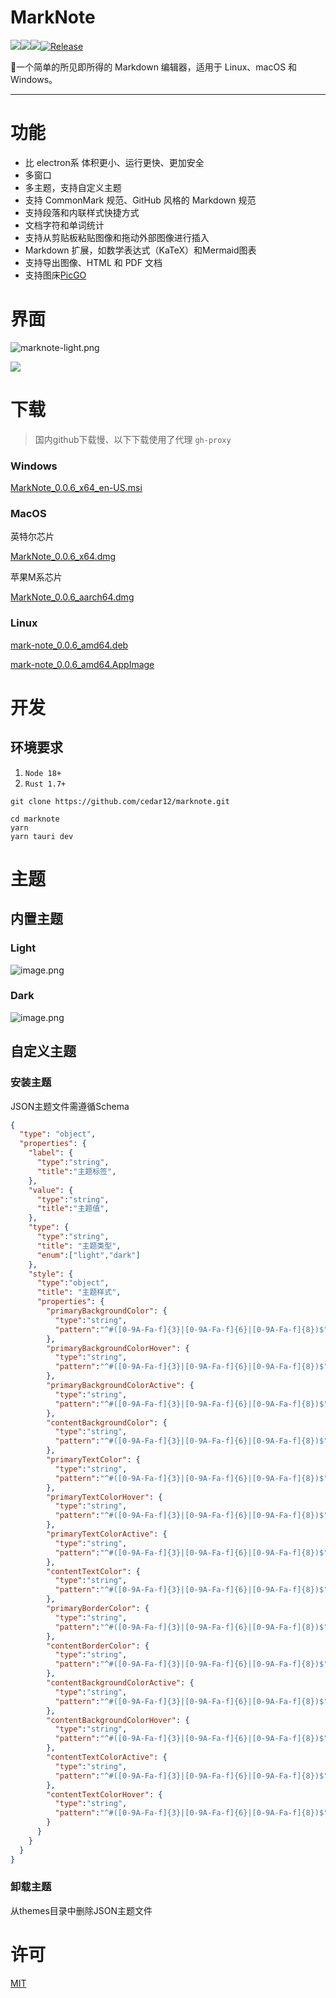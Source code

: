 # MarkNote

![](https://img.shields.io/github/stars/cedar12/marknote)![](https://img.shields.io/github/forks/cedar12/marknote)![](https://img.shields.io/github/downloads/cedar12/marknote/total)[![Release](https://github.com/cedar12/marknote/actions/workflows/release.yml/badge.svg)](https://github.com/cedar12/marknote/actions/workflows/release.yml)

🎉一个简单的所见即所得的 Markdown 编辑器，适用于 Linux、macOS 和 Windows。

---

# 功能

- 比 electron系 体积更小、运行更快、更加安全
- 多窗口
- 多主题，支持自定义主题
- 支持 CommonMark 规范、GitHub 风格的 Markdown 规范
- 支持段落和内联样式快捷方式
- 文档字符和单词统计
- 支持从剪贴板粘贴图像和拖动外部图像进行插入
- Markdown 扩展，如数学表达式（KaTeX）和Mermaid图表
- 支持导出图像、HTML 和 PDF 文档
- 支持图床[PicGO](https://molunerfinn.com/PicGo/)

# 界面

![marknote-light.png](https://cdn.jsdelivr.net/gh/cedar12/picgo@main/images/202310122323992.png)

![](https://cdn.jsdelivr.net/gh/cedar12/picgo@main/images/202310122323635.png)

# 下载

> 国内github下载慢、以下下载使用了代理 `gh-proxy`

### Windows

[MarkNote_0.0.6_x64_en-US.msi](https://gh-proxy.com/https://github.com/cedar12/marknote/releases/download/v0.0.6/MarkNote_0.0.5_x64_en-US.msi)

### MacOS

英特尔芯片

[MarkNote_0.0.6_x64.dmg](https://gh-proxy.com/https://github.com/cedar12/marknote/releases/download/v0.0.6/MarkNote_0.0.5_x64.dmg)

苹果M系芯片

[MarkNote_0.0.6_aarch64.dmg](https://gh-proxy.com/https://github.com/cedar12/marknote/releases/download/v0.0.6/MarkNote_0.0.5_aarch64.dmg)

### Linux

[mark-note_0.0.6_amd64.deb](https://gh-proxy.com/https://github.com/cedar12/marknote/releases/download/v0.0.6/mark-note_0.0.5_amd64.deb)

[mark-note_0.0.6_amd64.AppImage](https://gh-proxy.com/https://github.com/cedar12/marknote/releases/download/v0.0.6/mark-note_0.0.5_amd64.AppImage)

# 开发

## 环境要求

1. `Node 18+`
2. `Rust 1.7+`

```shell
git clone https://github.com/cedar12/marknote.git
```

```shell
cd marknote
yarn
yarn tauri dev
```

# 主题

## 内置主题

### Light

![image.png](README.md.assets/20231016105324.image.png)

### Dark

![image.png](README.md.assets/20231016105421.image.png)

## 自定义主题

### 安装主题

JSON主题文件需遵循Schema

```json
{
  "type": "object",
  "properties": {
	"label": {
	  "type":"string",
	  "title":"主题标签",
	},
	"value": {
	  "type":"string",
	  "title":"主题值",
	},
	"type": {
	  "type":"string",
	  "title": "主题类型",
	  "enum":["light","dark"]
	},
	"style": {
	  "type":"object",
	  "title": "主题样式",
	  "properties": {
		"primaryBackgroundColor": {
		  "type":"string",
		  "pattern":"^#([0-9A-Fa-f]{3}|[0-9A-Fa-f]{6}|[0-9A-Fa-f]{8})$"
		},
		"primaryBackgroundColorHover": {
		  "type":"string",
		  "pattern":"^#([0-9A-Fa-f]{3}|[0-9A-Fa-f]{6}|[0-9A-Fa-f]{8})$"
		},
		"primaryBackgroundColorActive": {
		  "type":"string",
		  "pattern":"^#([0-9A-Fa-f]{3}|[0-9A-Fa-f]{6}|[0-9A-Fa-f]{8})$"
		},
		"contentBackgroundColor": {
		  "type":"string",
		  "pattern":"^#([0-9A-Fa-f]{3}|[0-9A-Fa-f]{6}|[0-9A-Fa-f]{8})$"
		},
		"primaryTextColor": {
		  "type":"string",
		  "pattern":"^#([0-9A-Fa-f]{3}|[0-9A-Fa-f]{6}|[0-9A-Fa-f]{8})$"
		},
		"primaryTextColorHover": {
		  "type":"string",
		  "pattern":"^#([0-9A-Fa-f]{3}|[0-9A-Fa-f]{6}|[0-9A-Fa-f]{8})$"
		},
		"primaryTextColorActive": {
		  "type":"string",
		  "pattern":"^#([0-9A-Fa-f]{3}|[0-9A-Fa-f]{6}|[0-9A-Fa-f]{8})$"
		},
		"contentTextColor": {
		  "type":"string",
		  "pattern":"^#([0-9A-Fa-f]{3}|[0-9A-Fa-f]{6}|[0-9A-Fa-f]{8})$"
		},
		"primaryBorderColor": {
		  "type":"string",
		  "pattern":"^#([0-9A-Fa-f]{3}|[0-9A-Fa-f]{6}|[0-9A-Fa-f]{8})$"
		},
		"contentBorderColor": {
		  "type":"string",
		  "pattern":"^#([0-9A-Fa-f]{3}|[0-9A-Fa-f]{6}|[0-9A-Fa-f]{8})$"
		},
		"contentBackgroundColorActive": {
		  "type":"string",
		  "pattern":"^#([0-9A-Fa-f]{3}|[0-9A-Fa-f]{6}|[0-9A-Fa-f]{8})$"
		},
		"contentBackgroundColorHover": {
		  "type":"string",
		  "pattern":"^#([0-9A-Fa-f]{3}|[0-9A-Fa-f]{6}|[0-9A-Fa-f]{8})$"
		},
		"contentTextColorActive": {
		  "type":"string",
		  "pattern":"^#([0-9A-Fa-f]{3}|[0-9A-Fa-f]{6}|[0-9A-Fa-f]{8})$"
		},
		"contentTextColorHover": {
		  "type":"string",
		  "pattern":"^#([0-9A-Fa-f]{3}|[0-9A-Fa-f]{6}|[0-9A-Fa-f]{8})$"
		}
	  }
	}
  }
}
```

### 卸载主题

从themes目录中删除JSON主题文件

# 许可

[MIT](https://github.com/cedar12/marknote/blob/main/LICENSE)